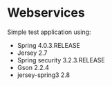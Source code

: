 Webservices
===========

Simple test application using:
- Spring 4.0.3.RELEASE
- Jersey 2.7
- Spring security 3.2.3.RELEASE
- Gson 2.2.4
- jersey-spring3 2.8
